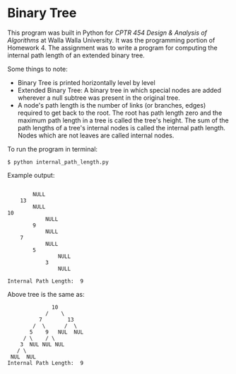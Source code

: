 # Binary Tree

This program was built in Python for *CPTR 454 Design & Analysis of Algorithms* at Walla Walla University. It was the programming portion of Homework 4.
The assignment was to write a program for computing the internal path length of an extended binary tree. 

Some things to note:
* Binary Tree is printed horizontally level by level
* Extended Binary Tree: A binary tree in which special nodes are added wherever a null subtree was present in the original tree.
* A node's path length is the number of links (or branches, edges) required to get back to the root. The root has path length zero and the maximum path length in a tree is called the tree's height. The sum of the path lengths of a tree's internal nodes is called the internal path length. Nodes which are not leaves are called internal nodes.

To run the program in terminal:
```
$ python internal_path_length.py
```

Example output:
```

        NULL
    13
        NULL
10
            NULL
        9
            NULL
    7
            NULL
        5
                NULL
            3
                NULL

Internal Path Length:  9
```
Above tree is the same as:
```
              10
            /    \
          7        13
        /  \      /  \
       5    9   NUL  NUL
     / \    / \
    3  NUL NUL NUL
   / \  
 NUL  NUL 
Internal Path Length:  9
```

